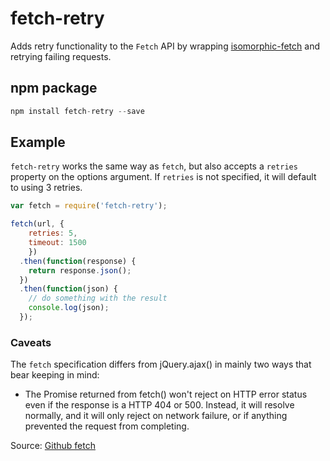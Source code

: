 # fetch-retry
Adds retry functionality to the `Fetch` API by wrapping [isomorphic-fetch](https://github.com/matthew-andrews/isomorphic-fetch/) and retrying failing requests.

## npm package

```javascript
npm install fetch-retry --save
```

## Example

`fetch-retry` works the same way as `fetch`, but also accepts a `retries` property on the options argument. If `retries` is not specified, it will default to using 3 retries.

```javascript
var fetch = require('fetch-retry');
```

```javascript
fetch(url, {
    retries: 5,
    timeout: 1500
    })
  .then(function(response) {
    return response.json();
  })
  .then(function(json) {
    // do something with the result
    console.log(json);
  });
```



### Caveats

The `fetch` specification differs from jQuery.ajax() in mainly two ways that bear keeping in mind:

* The Promise returned from fetch() won't reject on HTTP error status even if the response is a HTTP 404 or 500. Instead, it will resolve normally, and it will only reject on network failure, or if anything prevented the request from completing.

Source: [Github fetch](https://github.com/github/fetch#caveats)

